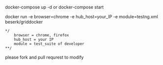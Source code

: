 docker-compose up -d or docker-compose start

docker run -e browser=chrome -e hub_host=your_IP -e module=testng.xml beserk/griddocker

```
*/
    browser = chrome, firefox
    hub_host = your IP
    module = test_suite of developer
**/
```

please fork and pull requrest to modify
